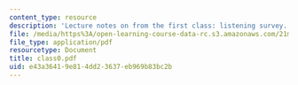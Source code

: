 ```yaml
---
content_type: resource
description: 'Lecture notes on from the first class: listening survey.'
file: /media/https%3A/open-learning-course-data-rc.s3.amazonaws.com/21m-361-composing-with-computers-i-electronic-music-composition-spring-2008/e43a36419e814dd23637eb969b83bc2b_class0.pdf
file_type: application/pdf
resourcetype: Document
title: class0.pdf
uid: e43a3641-9e81-4dd2-3637-eb969b83bc2b
---
```

